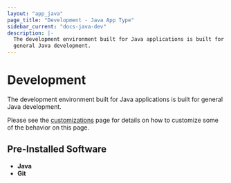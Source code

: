 ```yaml
---
layout: "app_java"
page_title: "Development - Java App Type"
sidebar_current: "docs-java-dev"
description: |-
  The development environment built for Java applications is built for
  general Java development.
---
```


# Development

The development environment built for Java applications is built for
general Java development.

Please see the [customizations](/docs/apps/java/customization.html)
page for details on how to customize some of the behavior on this page.

## Pre-Installed Software

  * **Java**
  * **Git**
